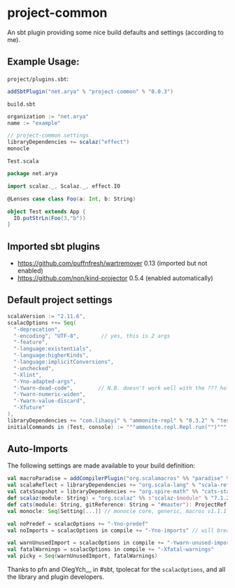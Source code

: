 # project-common
An sbt plugin providing some nice build defaults and settings (according to me).

## Example Usage:
`project/plugins.sbt`:
```scala
addSbtPlugin("net.arya" % "project-common" % "0.0.3")
```

`build.sbt`
```scala
organization := "net.arya"
name := "example"

// project-common settings
libraryDependencies += scalaz("effect")
monocle
```

`Test.scala`
```scala
package net.arya

import scalaz._, Scalaz._, effect.IO

@Lenses case class Foo(a: Int, b: String)

object Test extends App {
  IO.putStrLn(Foo(3,"b"))
}

```

## Imported sbt plugins
* https://github.com/puffnfresh/wartremover 0.13 (imported but not enabled)
* https://github.com/non/kind-projector 0.5.4 (enabled automatically)

## Default project settings
```scala
scalaVersion := "2.11.6",
scalacOptions ++= Seq(
  "-deprecation",
  "-encoding", "UTF-8",       // yes, this is 2 args
  "-feature",
  "-language:existentials",
  "-language:higherKinds",
  "-language:implicitConversions",
  "-unchecked",
  "-Xlint",
  "-Yno-adapted-args",
  "-Ywarn-dead-code",        // N.B. doesn't work well with the ??? hole
  "-Ywarn-numeric-widen",
  "-Ywarn-value-discard",
  "-Xfuture"
),
libraryDependencies += "com.lihaoyi" % "ammonite-repl" % "0.3.2" % "test" cross CrossVersion.full,
initialCommands in (Test, console) := """ammonite.repl.Repl.run("")"""
```

## Auto-Imports
The following settings are made available to your build definition:
```scala
val macroParadise = addCompilerPlugin("org.scalamacros" %% "paradise" % "2.0.1" cross CrossVersion.full)
val scalaReflect = libraryDependencies += "org.scala-lang" % "scala-reflect" % scalaVersion.value
val catsSnapshot = libraryDependencies += "org.spire-math" %% "cats-state" % "0.1.0-SNAPSHOT"
def scalaz(module: String) = "org.scalaz" %% s"scalaz-$module" % "7.1.2"
def cats(module: String, gitReference: String = "#master"): ProjectRef // depend on particular cats git ref
val monocle: Seq[Setting[...]] // monocle core, generic, macros v1.1.1

val noPredef = scalacOptions += "-Yno-predef"
val noImports = scalacOptions in compile += "-Yno-imports" // will break REPL if not restricted to compile

val warnUnusedImport = scalacOptions in compile += "-Ywarn-unused-import"
val fatalWarnings = scalacOptions in compile += "-Xfatal-warnings"
val picky = Seq(warnUnusedImport, fatalWarnings)
```

Thanks to pfn and OlegYch__ in #sbt, tpolecat for the `scalacOptions`, and all the library and plugin developers.
